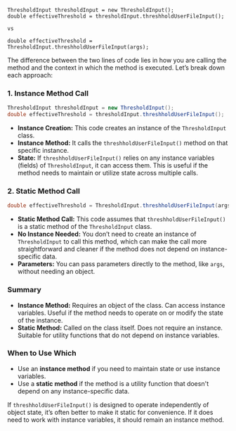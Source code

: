 ```declarative
ThresholdInput thresholdInput = new ThresholdInput();
double effectiveThreshold = thresholdInput.threshholdUserFileInput();

vs 

double effectiveThreshold = ThresholdInput.threshholdUserFileInput(args);
```

The difference between the two lines of code lies in how you are calling the method and the context in which the method is executed. Let’s break down each approach:

### 1. Instance Method Call
```java
ThresholdInput thresholdInput = new ThresholdInput();
double effectiveThreshold = thresholdInput.threshholdUserFileInput();
```
- **Instance Creation:** This code creates an instance of the `ThresholdInput` class.
- **Instance Method:** It calls the `threshholdUserFileInput()` method on that specific instance.
- **State:** If `threshholdUserFileInput()` relies on any instance variables (fields) of `ThresholdInput`, it can access them. This is useful if the method needs to maintain or utilize state across multiple calls.

### 2. Static Method Call
```java
double effectiveThreshold = ThresholdInput.threshholdUserFileInput(args);
```
- **Static Method Call:** This code assumes that `threshholdUserFileInput()` is a static method of the `ThresholdInput` class.
- **No Instance Needed:** You don’t need to create an instance of `ThresholdInput` to call this method, which can make the call more straightforward and cleaner if the method does not depend on instance-specific data.
- **Parameters:** You can pass parameters directly to the method, like `args`, without needing an object.

### Summary
- **Instance Method:** Requires an object of the class. Can access instance variables. Useful if the method needs to operate on or modify the state of the instance.
- **Static Method:** Called on the class itself. Does not require an instance. Suitable for utility functions that do not depend on instance variables.

### When to Use Which
- Use an **instance method** if you need to maintain state or use instance variables.
- Use a **static method** if the method is a utility function that doesn't depend on any instance-specific data.

If `threshholdUserFileInput()` is designed to operate independently of object state, it’s often better to make it static for convenience. If it does need to work with instance variables, it should remain an instance method.